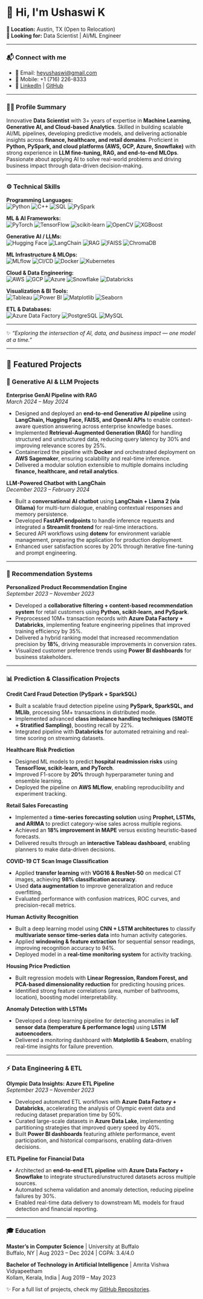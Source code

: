 # 👋 Hi, I'm Ushaswi K

**📍 Location:** Austin, TX (Open to Relocation)  
**🎯 Looking for:** Data Scientist | AI/ML Engineer 

---

### 📬 Connect with me
- 📧 Email: [heyushaswi@gmail.com](mailto:heyushaswi@gmail.com)  
- 📱 Mobile: +1 (716) 226-8333  
- 🔗 [LinkedIn](https://www.linkedin.com/in/ushaswik/) | [GitHub](https://github.com/ushaswik)

---

### 🧑‍💻 Profile Summary
Innovative **Data Scientist** with 3+ years of expertise in **Machine Learning, Generative AI, and Cloud-based Analytics**. Skilled in building scalable AI/ML pipelines, developing predictive models, and delivering actionable insights across **finance, healthcare, and retail domains**. Proficient in **Python, PySpark, and cloud platforms (AWS, GCP, Azure, Snowflake)** with strong experience in **LLM fine-tuning, RAG, and end-to-end MLOps**. Passionate about applying AI to solve real-world problems and driving business impact through data-driven decision-making.

---

### ⚙️ Technical Skills  

**Programming Languages:**  
![Python](https://img.shields.io/badge/Python-blue?logo=python) 
![C++](https://img.shields.io/badge/C++-00599C?logo=cplusplus) 
![SQL](https://img.shields.io/badge/SQL-336791?logo=postgresql) 
![PySpark](https://img.shields.io/badge/PySpark-orange)

**ML & AI Frameworks:**  
![PyTorch](https://img.shields.io/badge/PyTorch-EE4C2C?logo=pytorch) 
![TensorFlow](https://img.shields.io/badge/TensorFlow-FF6F00?logo=tensorflow) 
![scikit-learn](https://img.shields.io/badge/scikit--learn-F7931E?logo=scikitlearn) 
![OpenCV](https://img.shields.io/badge/OpenCV-5C3EE8?logo=opencv) 
![XGBoost](https://img.shields.io/badge/XGBoost-0072BD)

**Generative AI / LLMs:**  
![Hugging Face](https://img.shields.io/badge/HuggingFace-FFD21E?logo=huggingface) 
![LangChain](https://img.shields.io/badge/LangChain-0A66C2) 
![RAG](https://img.shields.io/badge/RAG-green) 
![FAISS](https://img.shields.io/badge/FAISS-00599C) 
![ChromaDB](https://img.shields.io/badge/ChromaDB-purple)

**ML Infrastructure & MLOps:**  
![MLflow](https://img.shields.io/badge/MLflow-0194E2) 
![CI/CD](https://img.shields.io/badge/CI/CD-yellow) 
![Docker](https://img.shields.io/badge/Docker-2496ED?logo=docker) 
![Kubernetes](https://img.shields.io/badge/Kubernetes-326CE5?logo=kubernetes)

**Cloud & Data Engineering:**  
![AWS](https://img.shields.io/badge/AWS-FF9900?logo=amazonaws) 
![GCP](https://img.shields.io/badge/GCP-4285F4?logo=googlecloud) 
![Azure](https://img.shields.io/badge/Azure-0078D4?logo=microsoftazure) 
![Snowflake](https://img.shields.io/badge/Snowflake-29B5E8?logo=snowflake) 
![Databricks](https://img.shields.io/badge/Databricks-FF3621?logo=databricks)

**Visualization & BI Tools:**  
![Tableau](https://img.shields.io/badge/Tableau-E97627?logo=tableau) 
![Power BI](https://img.shields.io/badge/Power_BI-F2C811?logo=powerbi) 
![Matplotlib](https://img.shields.io/badge/Matplotlib-0C55A5) 
![Seaborn](https://img.shields.io/badge/Seaborn-teal)

**ETL & Databases:**  
![Azure Data Factory](https://img.shields.io/badge/Azure_Data_Factory-0078D4?logo=microsoftazure) 
![PostgreSQL](https://img.shields.io/badge/PostgreSQL-336791?logo=postgresql) 
![MySQL](https://img.shields.io/badge/MySQL-4479A1?logo=mysql)

---

✨ _“Exploring the intersection of AI, data, and business impact — one model at a time.”_


---

## 🚀 Featured Projects  

### 🧠 Generative AI & LLM Projects  

**Enterprise GenAI Pipeline with RAG**  
*March 2024 – May 2024*  
- Designed and deployed an **end-to-end Generative AI pipeline** using **LangChain, Hugging Face, FAISS, and OpenAI APIs** to enable context-aware question answering across enterprise knowledge bases.  
- Implemented **Retrieval-Augmented Generation (RAG)** for handling structured and unstructured data, reducing query latency by 30% and improving relevance scores by 25%.  
- Containerized the pipeline with **Docker** and orchestrated deployment on **AWS Sagemaker**, ensuring scalability and real-time inference.  
- Delivered a modular solution extensible to multiple domains including **finance, healthcare, and retail analytics**.  

**LLM-Powered Chatbot with LangChain**  
*December 2023 – February 2024*  
- Built a **conversational AI chatbot** using **LangChain + Llama 2 (via Ollama)** for multi-turn dialogue, enabling contextual responses and memory persistence.  
- Developed **FastAPI endpoints** to handle inference requests and integrated a **Streamlit frontend** for real-time interactions.  
- Secured API workflows using **dotenv** for environment variable management, preparing the application for production deployment.  
- Enhanced user satisfaction scores by 20% through iterative fine-tuning and prompt engineering.  

---

### 🎯 Recommendation Systems  

**Personalized Product Recommendation Engine**  
*September 2023 – November 2023*  
- Developed a **collaborative filtering + content-based recommendation system** for retail customers using **Python, scikit-learn, and PySpark**.  
- Preprocessed 10M+ transaction records with **Azure Data Factory + Databricks**, implementing feature engineering pipelines that improved training efficiency by 35%.  
- Delivered a hybrid ranking model that increased recommendation precision by **18%**, driving measurable improvements in conversion rates.  
- Visualized customer preference trends using **Power BI dashboards** for business stakeholders.  

---

### 📊 Prediction & Classification Projects  

**Credit Card Fraud Detection (PySpark + SparkSQL)**  
- Built a scalable fraud detection pipeline using **PySpark, SparkSQL, and MLlib**, processing 5M+ transactions in distributed mode.  
- Implemented advanced **class imbalance handling techniques (SMOTE + Stratified Sampling)**, boosting recall by 22%.  
- Integrated pipeline with **Databricks** for automated retraining and real-time scoring on streaming datasets.  

**Healthcare Risk Prediction**  
- Designed ML models to predict **hospital readmission risks** using **TensorFlow, scikit-learn, and PyTorch**.  
- Improved F1-score by **20%** through hyperparameter tuning and ensemble learning.  
- Deployed the pipeline on **AWS MLflow**, enabling reproducibility and experiment tracking.  

**Retail Sales Forecasting**  
- Implemented a **time-series forecasting solution** using **Prophet, LSTMs, and ARIMA** to predict category-wise sales across multiple regions.  
- Achieved an **18% improvement in MAPE** versus existing heuristic-based forecasts.  
- Delivered results through an **interactive Tableau dashboard**, enabling planners to make data-driven decisions.  

**COVID-19 CT Scan Image Classification**  
- Applied **transfer learning** with **VGG16 & ResNet-50** on medical CT images, achieving **98% classification accuracy**.  
- Used **data augmentation** to improve generalization and reduce overfitting.  
- Evaluated performance with confusion matrices, ROC curves, and precision-recall metrics.  

**Human Activity Recognition**  
- Built a deep learning model using **CNN + LSTM architectures** to classify **multivariate sensor time-series data** into human activity categories.  
- Applied **windowing & feature extraction** for sequential sensor readings, improving recognition accuracy to 94%.  
- Deployed model in a **real-time monitoring system** for activity tracking.  

**Housing Price Prediction**  
- Built regression models with **Linear Regression, Random Forest, and PCA-based dimensionality reduction** for predicting housing prices.  
- Identified strong feature correlations (area, number of bathrooms, location), boosting model interpretability.  

**Anomaly Detection with LSTMs**  
- Developed a deep learning pipeline for detecting anomalies in **IoT sensor data (temperature & performance logs)** using **LSTM autoencoders**.  
- Delivered a monitoring dashboard with **Matplotlib & Seaborn**, enabling real-time insights for failure prevention.  

---

### ⚡ Data Engineering & ETL  

**Olympic Data Insights: Azure ETL Pipeline**  
*September 2023 – November 2023*  
- Developed automated ETL workflows with **Azure Data Factory + Databricks**, accelerating the analysis of Olympic event data and reducing dataset preparation time by 50%.  
- Curated large-scale datasets in **Azure Data Lake**, implementing partitioning strategies that improved query speed by 40%.  
- Built **Power BI dashboards** featuring athlete performance, event participation, and historical comparisons, enabling data-driven decisions.  

**ETL Pipeline for Financial Data**  
- Architected an **end-to-end ETL pipeline** with **Azure Data Factory + Snowflake** to integrate structured/unstructured datasets across multiple sources.  
- Automated schema validation and anomaly detection, reducing pipeline failures by 30%.  
- Enabled real-time data delivery to downstream ML models for fraud detection and financial reporting.  



---

### 🎓 Education

**Master’s in Computer Science** | University at Buffalo  
Buffalo, NY | Aug 2023 – Dec 2024 | CGPA: 3.4/4.0  

**Bachelor of Technology in Artificial Intelligence** | Amrita Vishwa Vidyapeetham  
Kollam, Kerala, India | Aug 2019 – May 2023  

✨ For a full list of projects, check my [GitHub Repositories](https://github.com/ushaswi-k?tab=repositories).


